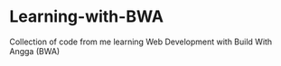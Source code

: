 # Learning-with-BWA
Collection of code from me learning Web Development with Build With Angga (BWA)

